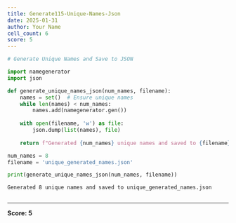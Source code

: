 ```yaml
---
title: Generate115-Unique-Names-Json
date: 2025-01-31
author: Your Name
cell_count: 6
score: 5
---
```


```python
# Generate Unique Names and Save to JSON
```


```python
import namegenerator
import json
```


```python
def generate_unique_names_json(num_names, filename):
    names = set()  # Ensure unique names
    while len(names) < num_names:
        names.add(namegenerator.gen())
    
    with open(filename, 'w') as file:
        json.dump(list(names), file)
    
    return f"Generated {num_names} unique names and saved to {filename}"

```


```python
num_names = 8
filename = 'unique_generated_names.json'
```


```python
print(generate_unique_names_json(num_names, filename))
```

    Generated 8 unique names and saved to unique_generated_names.json



```python

```


---
**Score: 5**
